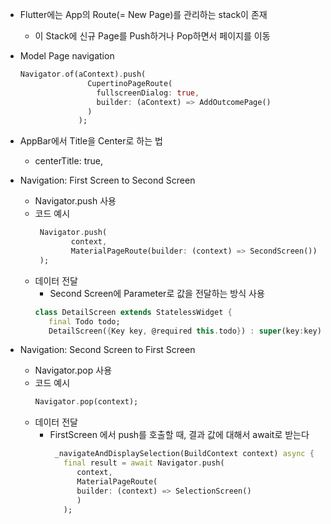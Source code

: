 - Flutter에는 App의 Route(= New Page)를 관리하는 stack이 존재
   - 이 Stack에 신규 Page를 Push하거나 Pop하면서 페이지를 이동

- Model Page navigation
   ```dart
   Navigator.of(aContext).push(
                  CupertinoPageRoute(
                    fullscreenDialog: true,
                    builder: (aContext) => AddOutcomePage()
                  )
                );

- AppBar에서 Title을 Center로 하는 법
   - centerTitle: true,

- Navigation: First Screen to Second Screen
   - Navigator.push 사용
   - 코드 예시
      ```dart
       Navigator.push(
              context,
              MaterialPageRoute(builder: (context) => SecondScreen())
       );

   - 데이터 전달
      - Second Screen에 Parameter로 값을 전달하는 방식 사용
      ```dart
      class DetailScreen extends StatelessWidget {
         final Todo todo;
         DetailScreen({Key key, @required this.todo}) : super(key:key);
      ```

- Navigation: Second Screen to First Screen
   - Navigator.pop 사용
   - 코드 예시
      ```dart
      Navigator.pop(context); 

   - 데이터 전달
      - FirstScreen 에서 push를 호출할 때, 결과 값에 대해서 await로 받는다
         ```dart
          _navigateAndDisplaySelection(BuildContext context) async {
            final result = await Navigator.push(
               context, 
               MaterialPageRoute(
               builder: (context) => SelectionScreen()
               )
            );
         ```
   

